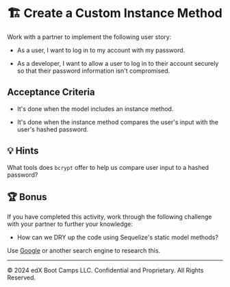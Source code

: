 # 🏗️ Create a Custom Instance Method

Work with a partner to implement the following user story:

* As a user, I want to log in to my account with my password.

* As a developer, I want to allow a user to log in to their account securely so that their password information isn't compromised. 

## Acceptance Criteria

* It's done when the model includes an instance method.

* It's done when the instance method compares the user's input with the user's hashed password.

## 💡 Hints

What tools does `bcrypt` offer to help us compare user input to a hashed password?

## 🏆 Bonus

If you have completed this activity, work through the following challenge with your partner to further your knowledge:

* How can we DRY up the code using Sequelize's static model methods?

Use [Google](https://www.google.com) or another search engine to research this.

---
© 2024 edX Boot Camps LLC. Confidential and Proprietary. All Rights Reserved.